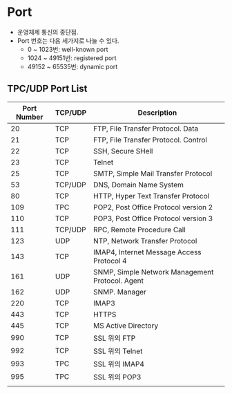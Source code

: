 # Port
* 운영체제 통신의 종단점.
* Port 번호는 다음 세가지로 나눌 수 있다.
    * 0 ~ 1023번: well-known port
    * 1024 ~ 49151번: registered port
    * 49152 ~ 65535번: dynamic port


## TPC/UDP Port List
| Port Number | TCP/UDP | Description                                     |
| ----------- | ------- | ----------------------------------------------- |
| 20          | TCP     | FTP, File Transfer Protocol. Data               |
| 21          | TCP     | FTP, File Transfer Protocol. Control            |
| 22          | TCP     | SSH, Secure SHell                               |
| 23          | TCP     | Telnet                                          |
| 25          | TCP     | SMTP, Simple Mail Transfer Protocol             |
| 53          | TCP/UDP | DNS, Domain Name System                         |
| 80          | TCP     | HTTP, Hyper Text Transfer Protocol              |
| 109         | TPC     | POP2, Post Office Protocol version 2            |
| 110         | TCP     | POP3, Post Office Protocol version 3            |
| 111         | TCP/UDP | RPC, Remote Procedure Call                      |
| 123         | UDP     | NTP, Network Transfer Protocol                  |
| 143         | TCP     | IMAP4, Internet Message Access Protocol 4       |
| 161         | UDP     | SNMP, Simple Network Management Protocol. Agent |
| 162         | UDP     | SNMP. Manager                                   |
| 220         | TCP     | IMAP3                                           |
| 443         | TCP     | HTTPS                                           |
| 445         | TCP     | MS Active Directory                             |
| 990         | TCP     | SSL 위의 FTP                                    |
| 992         | TCP     | SSL 위의 Telnet                                 |
| 993         | TPC     | SSL 위의 IMAP4                                  |
| 995         | TPC     | SSL 위의 POP3                                   |
|             |         |                                                 |





